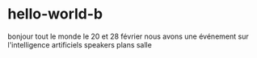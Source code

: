 # hello-world-b
bonjour tout le monde le 20 et 28 février nous avons une événement sur l'intelligence artificiels
speakers 
plans 
salle
